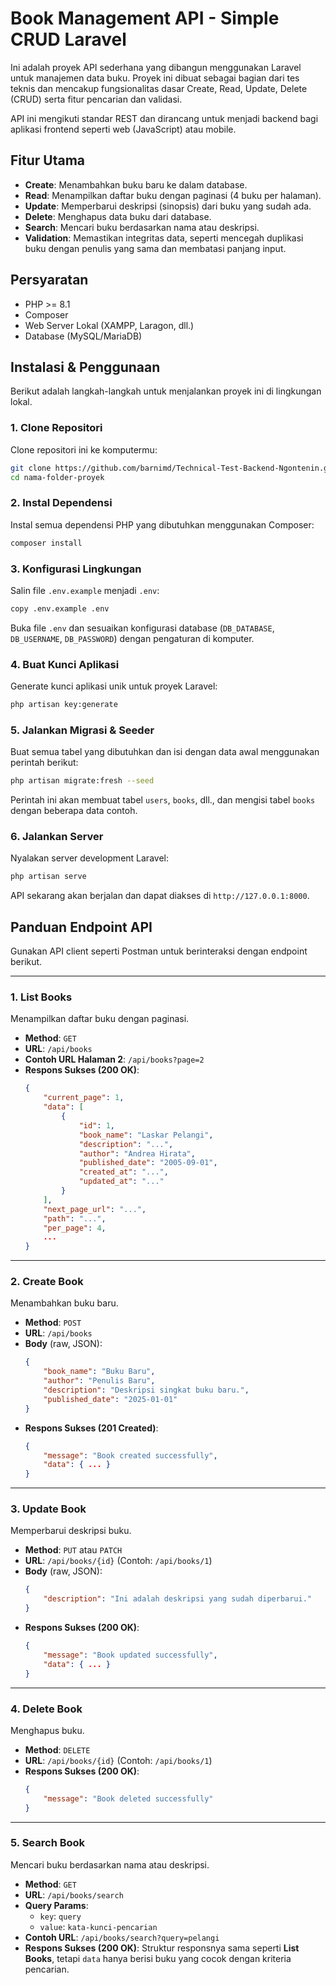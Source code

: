# Book Management API - Simple CRUD Laravel

Ini adalah proyek API sederhana yang dibangun menggunakan Laravel untuk manajemen data buku. Proyek ini dibuat sebagai bagian dari tes teknis dan mencakup fungsionalitas dasar Create, Read, Update, Delete (CRUD) serta fitur pencarian dan validasi.

API ini mengikuti standar REST dan dirancang untuk menjadi backend bagi aplikasi frontend seperti web (JavaScript) atau mobile.

## Fitur Utama
- **Create**: Menambahkan buku baru ke dalam database.
- **Read**: Menampilkan daftar buku dengan paginasi (4 buku per halaman).
- **Update**: Memperbarui deskripsi (sinopsis) dari buku yang sudah ada.
- **Delete**: Menghapus data buku dari database.
- **Search**: Mencari buku berdasarkan nama atau deskripsi.
- **Validation**: Memastikan integritas data, seperti mencegah duplikasi buku dengan penulis yang sama dan membatasi panjang input.

## Persyaratan
- PHP >= 8.1
- Composer
- Web Server Lokal (XAMPP, Laragon, dll.)
- Database (MySQL/MariaDB)

## Instalasi & Penggunaan
Berikut adalah langkah-langkah untuk menjalankan proyek ini di lingkungan lokal.

### 1. Clone Repositori
Clone repositori ini ke komputermu:
```bash
git clone https://github.com/barnimd/Technical-Test-Backend-Ngontenin.git
cd nama-folder-proyek
```

### 2. Instal Dependensi
Instal semua dependensi PHP yang dibutuhkan menggunakan Composer:
```bash
composer install
```

### 3. Konfigurasi Lingkungan
Salin file `.env.example` menjadi `.env`:
```bash
copy .env.example .env
```
Buka file `.env` dan sesuaikan konfigurasi database (`DB_DATABASE`, `DB_USERNAME`, `DB_PASSWORD`) dengan pengaturan di komputer.

### 4. Buat Kunci Aplikasi
Generate kunci aplikasi unik untuk proyek Laravel:
```bash
php artisan key:generate
```

### 5. Jalankan Migrasi & Seeder
Buat semua tabel yang dibutuhkan dan isi dengan data awal menggunakan perintah berikut:
```bash
php artisan migrate:fresh --seed
```
Perintah ini akan membuat tabel `users`, `books`, dll., dan mengisi tabel `books` dengan beberapa data contoh.

### 6. Jalankan Server
Nyalakan server development Laravel:
```bash
php artisan serve
```
API sekarang akan berjalan dan dapat diakses di `http://127.0.0.1:8000`.

## Panduan Endpoint API
Gunakan API client seperti Postman untuk berinteraksi dengan endpoint berikut.

---

### 1. List Books
Menampilkan daftar buku dengan paginasi.

- **Method**: `GET`
- **URL**: `/api/books`
- **Contoh URL Halaman 2**: `/api/books?page=2`
- **Respons Sukses (200 OK)**:
  ```json
  {
      "current_page": 1,
      "data": [
          {
              "id": 1,
              "book_name": "Laskar Pelangi",
              "description": "...",
              "author": "Andrea Hirata",
              "published_date": "2005-09-01",
              "created_at": "...",
              "updated_at": "..."
          }
      ],
      "next_page_url": "...",
      "path": "...",
      "per_page": 4,
      ...
  }
  ```

---

### 2. Create Book
Menambahkan buku baru.

- **Method**: `POST`
- **URL**: `/api/books`
- **Body** (raw, JSON):
  ```json
  {
      "book_name": "Buku Baru",
      "author": "Penulis Baru",
      "description": "Deskripsi singkat buku baru.",
      "published_date": "2025-01-01"
  }
  ```
- **Respons Sukses (201 Created)**:
  ```json
  {
      "message": "Book created successfully",
      "data": { ... }
  }
  ```

---

### 3. Update Book
Memperbarui deskripsi buku.

- **Method**: `PUT` atau `PATCH`
- **URL**: `/api/books/{id}` (Contoh: `/api/books/1`)
- **Body** (raw, JSON):
  ```json
  {
      "description": "Ini adalah deskripsi yang sudah diperbarui."
  }
  ```
- **Respons Sukses (200 OK)**:
  ```json
  {
      "message": "Book updated successfully",
      "data": { ... }
  }
  ```
  
---

### 4. Delete Book
Menghapus buku.

- **Method**: `DELETE`
- **URL**: `/api/books/{id}` (Contoh: `/api/books/1`)
- **Respons Sukses (200 OK)**:
  ```json
  {
      "message": "Book deleted successfully"
  }
  ```

---

### 5. Search Book
Mencari buku berdasarkan nama atau deskripsi.

- **Method**: `GET`
- **URL**: `/api/books/search`
- **Query Params**:
  - `key`: `query`
  - `value`: `kata-kunci-pencarian`
- **Contoh URL**: `/api/books/search?query=pelangi`
- **Respons Sukses (200 OK)**:
  Struktur responsnya sama seperti **List Books**, tetapi `data` hanya berisi buku yang cocok dengan kriteria pencarian.
